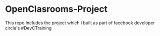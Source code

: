 # OpenClasrooms-Project
This repo includes the project which i built as part of facebook developer circle's #DevCTraining
